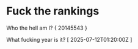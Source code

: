 # Fuck the rankings

Who the hell am I?
{ 20145543 }

What fucking year is it?
[ 2025-07-12T01:20:00Z ]
